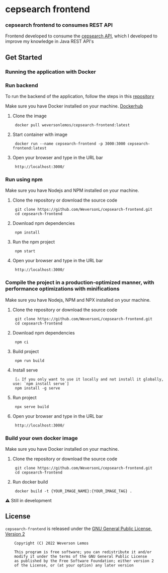 # cepsearch frontend

### cepsearch frontend to consumes REST API

Frontend developed to consume the [cepsearch API]("https://github.com/WeversonL/cepsearch.git"), which I developed to improve my knowledge in Java REST API's

## Get Started

### Running the application with Docker

### Run backend

To run the backend of the application, follow the steps in this [repository]("https://github.com/WeversonL/cepsearch.git")

Make sure you have Docker installed on your machine. [Dockerhub]("https://hub.docker.com/r/weversonlemos/cepsearch-frontend")

1. Clone the image

        docker pull weversonlemos/cepsearch-frontend:latest

2. Start container with image

        docker run --name cepsearch-frontend -p 3000:3000 cepsearch-frontend:latest

3. Open your browser and type in the URL bar

        http://localhost:3000/

### Run using npm

Make sure you have Nodejs and NPM installed on your machine.

1. Clone the repository or download the source code

        git clone https://github.com/WeversonL/cepsearch-frontend.git
        cd cepsearch-frontend

2. Download npm dependencies

        npm install

3. Run the npm project

        npm start

4. Open your browser and type in the URL bar

        http://localhost:3000/

### Compile the project in a production-optimized manner, with performance optimizations with minifications

Make sure you have Nodejs, NPM and NPX installed on your machine.

1. Clone the repository or download the source code

        git clone https://github.com/WeversonL/cepsearch-frontend.git
        cd cepsearch-frontend

2. Download npm dependencies

        npm ci

3. Build project

        npm run build
        
4. Install serve
        
        [⚠️ If you only want to use it locally and not install it globally, use: `npm install serve`]
        npm install -g serve 

5. Run project

        npx serve build

6. Open your browser and type in the URL bar

        http://localhost:3000/

### Build your own docker image

Make sure you have Docker installed on your machine.

1. Clone the repository or download the source code

        git clone https://github.com/WeversonL/cepsearch-frontend.git
        cd cepsearch-frontend

2. Run docker build

        docker build -t {YOUR_IMAGE_NAME}:{YOUR_IMAGE_TAG} .

⚠️ Still in development

## License

`cepsearch-frontend` is released under the [GNU General Public License, Version 2](LICENSE)
    
        Copyright (C) 2022 Weverson Lemos

        This program is free software; you can redistribute it and/or
        modify it under the terms of the GNU General Public License
        as published by the Free Software Foundation; either version 2
        of the License, or (at your option) any later version